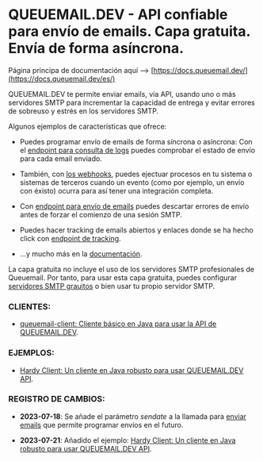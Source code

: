 # QUEUEMAIL.DEV - API confiable para envío de emails. Capa gratuita. Envía de forma asíncrona.

Página principa de documentación aquí --> [https://docs.queuemail.dev/](https://docs.queuemail.dev/es/)

QUEUEMAIL.DEV te permite enviar emails, vía API, usando uno o más servidores SMTP para incrementar la capacidad de entrega y evitar errores de sobreuso y estrés en los servidores SMTP.

Algunos ejemplos de características que ofrece:

- Puedes programar envío de emails de forma síncrona o asíncrona: Con el [endpoint para consulta de logs](api-logs.md) puedes comprobar el estado de envío para cada email enviado.

- También, con [los webhooks](features-webhooks.md), puedes ejectuar procesos en tu sistema o sistemas de terceros cuando un evento (como por ejemplo, un envío con éxisto) ocurra para así tener una integración completa.

- Con [endpoint para envío de emails](api-emails.md) puedes descartar errores de envío antes de forzar el comienzo de una sesión SMTP.

- Puedes hacer tracking de emails abiertos y enlaces donde se ha hecho click con [endpoint de tracking](api-tracking.md).

- ...y mucho más en la [documentación](https://docs.queuemail.dev/es).

La capa gratuita no incluye el uso de los servidores SMTP profesionales de Queuemail. Por tanto, para usar esta capa gratuita, puedes configurar [servidores SMTP grauitos](other-freesmtps.md) o bien usar tu propio servidor SMTP.



### CLIENTES:

* [queuemail-client: Cliente básico en Java para usar la API de QUEUEMAIL.DEV](https://github.com/queuemail/docs-and-examples/tree/main/queuemail-client).

### EJEMPLOS:

* [Hardy Client: Un cliente en Java robusto para usar QUEUEMAIL.DEV API](examples-hardyservice.md).


### REGISTRO DE CAMBIOS:

* **2023-07-18**: Se añade el parámetro *sendate* a la llamada para [enviar emails](api-emails.md) que permite programar envíos en el futuro.

* **2023-07-21**: Añadido el ejemplo: [Hardy Client: Un cliente en Java robusto para usar QUEUEMAIL.DEV API](examples-hardyservice.md).
